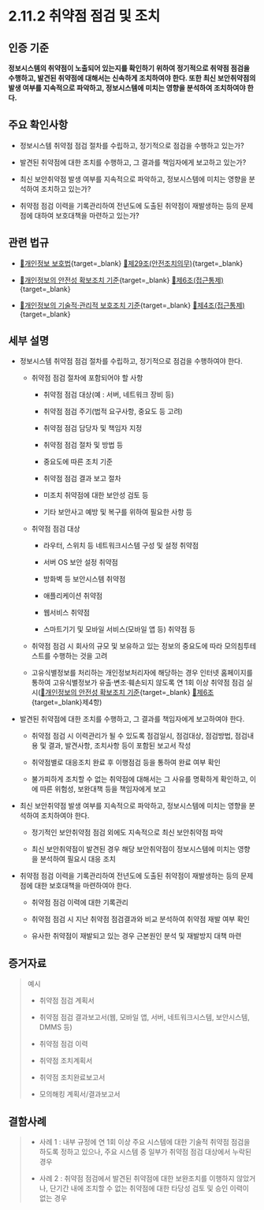 # 2.11.2 취약점 점검 및 조치

## 인증 기준

**정보시스템의 취약점이 노출되어 있는지를 확인하기 위하여 정기적으로 취약점 점검을 수행하고, 발견된 취약점에 대해서는 신속하게 조치하여야 한다. 또한 최신 보안취약점의 발생 여부를 지속적으로 파악하고, 정보시스템에 미치는 영향을 분석하여 조치하여야 한다.**

## 주요 확인사항

- 정보시스템 취약점 점검 절차를 수립하고, 정기적으로 점검을 수행하고 있는가?

- 발견된 취약점에 대한 조치를 수행하고, 그 결과를 책임자에게 보고하고 있는가?

- 최신 보안취약점 발생 여부를 지속적으로 파악하고, 정보시스템에 미치는 영향을 분석하여 조치하고 있는가?

- 취약점 점검 이력을 기록관리하여 전년도에 도출된 취약점이 재발생하는 등의 문제점에 대하여 보호대책을 마련하고 있는가?

## 관련 법규

- [🔗개인정보 보호법][개인정보 보호법 제29조]{target=_blank} [🔗제29조(안전조치의무)][개인정보 보호법 제29조 부분]{target=_blank}

- [🔗개인정보의 안전성 확보조치 기준][개인정보의 안전성 확보조치 기준 제6조]{target=_blank} [🔗제6조(접근통제)][개인정보의 안전성 확보조치 기준 제6조]{target=_blank}

- [🔗개인정보의 기술적·관리적 보호조치 기준][개인정보의 기술적·관리적 보호조치 기준 제4조]{target=_blank} [🔗제4조(접근통제)][개인정보의 기술적·관리적 보호조치 기준 제4조]{target=_blank}

## 세부 설명

- 정보시스템 취약점 점검 절차를 수립하고, 정기적으로 점검을 수행하여야 한다.

    - 취약점 점검 절차에 포함되어야 할 사항

        - 취약점 점검 대상(예 : 서버, 네트워크 장비 등)

        - 취약점 점검 주기(법적 요구사항, 중요도 등 고려)

        - 취약점 점검 담당자 및 책임자 지정

        - 취약점 점검 절차 및 방법 등

        - 중요도에 따른 조치 기준

        - 취약점 점검 결과 보고 절차

        - 미조치 취약점에 대한 보안성 검토 등

        - 기타 보안사고 예방 및 복구를 위하여 필요한 사항 등

    - 취약점 점검 대상

        - 라우터, 스위치 등 네트워크시스템 구성 및 설정 취약점

        - 서버 OS 보안 설정 취약점

        - 방화벽 등 보안시스템 취약점

        - 애플리케이션 취약점

        - 웹서비스 취약점

        - 스마트기기 및 모바일 서비스(모바일 앱 등) 취약점 등

    - 취약점 점검 시 회사의 규모 및 보유하고 있는 정보의 중요도에 따라 모의침투테스트를 수행하는 것을 고려

    - 고유식별정보를 처리하는 개인정보처리자에 해당하는 경우 인터넷 홈페이지를 통하여 고유식별정보가 유출·변조·훼손되지 않도록 연 1회 이상 취약점 점검 실시([🔗개인정보의 안전성 확보조치 기준][개인정보의 안전성 확보조치 기준 제6조]{target=_blank} [🔗제6조][개인정보의 안전성 확보조치 기준 제6조]{target=_blank}제4항)

- 발견된 취약점에 대한 조치를 수행하고, 그 결과를 책임자에게 보고하여야 한다.

    - 취약점 점검 시 이력관리가 될 수 있도록 점검일시, 점검대상, 점검방법, 점검내용 및 결과, 발견사항, 조치사항 등이 포함된 보고서 작성

    - 취약점별로 대응조치 완료 후 이행점검 등을 통하여 완료 여부 확인

    - 불가피하게 조치할 수 없는 취약점에 대해서는 그 사유를 명확하게 확인하고, 이에 따른 위험성, 보완대책 등을 책임자에게 보고

- 최신 보안취약점 발생 여부를 지속적으로 파악하고, 정보시스템에 미치는 영향을 분석하여 조치하여야 한다.

    - 정기적인 보안취약점 점검 외에도 지속적으로 최신 보안취약점 파악

    - 최신 보안취약점이 발견된 경우 해당 보안취약점이 정보시스템에 미치는 영향을 분석하여 필요시 대응 조치

- 취약점 점검 이력을 기록관리하여 전년도에 도출된 취약점이 재발생하는 등의 문제점에 대한 보호대책을 마련하여야 한다.

    - 취약점 점검 이력에 대한 기록관리

    - 취약점 점검 시 지난 취약점 점검결과와 비교 분석하여 취약점 재발 여부 확인

    - 유사한 취약점이 재발되고 있는 경우 근본원인 분석 및 재발방지 대책 마련

## 증거자료

> 예시
>
> - 취약점 점검 계획서
>
> - 취약점 점검 결과보고서(웹, 모바일 앱, 서버, 네트워크시스템, 보안시스템, DMMS 등)
>
> - 취약점 점검 이력
>
> - 취약점 조치계획서
>
> - 취약점 조치완료보고서
>
> - 모의해킹 계획서/결과보고서

## 결함사례

> - 사례 1 : 내부 규정에 연 1회 이상 주요 시스템에 대한 기술적 취약점 점검을 하도록 정하고 있으나, 주요 시스템 중 일부가 취약점 점검 대상에서 누락된 경우
>
> - 사례 2 : 취약점 점검에서 발견된 취약점에 대한 보완조치를 이행하지 않았거나, 단기간 내에 조치할 수 없는 취약점에 대한 타당성 검토 및 승인 이력이 없는 경우

[개인정보 보호법 제29조]: https://www.law.go.kr/법령/개인정보보호법/(20240315,19234,20230314)/제29조 "개인정보 보호법 제29조"
[개인정보 보호법 제29조 부분]: https://www.law.go.kr/법령/개인정보보호법/제29조 "개인정보 보호법 제29조 부분"

[개인정보의 안전성 확보조치 기준 제6조]: https://www.law.go.kr/행정규칙/(개인정보보호위원회)개인정보의안전성확보조치기준/(2021-2,20210915)/제6조 "개인정보의 안전성 확보조치 기준 제6조"

[개인정보의 기술적·관리적 보호조치 기준 제4조]: https://www.law.go.kr/행정규칙/(개인정보보호위원회)개인정보의기술적·관리적보호조치기준/(2021-3,20210915)/제4조 "개인정보의 기술적·관리적 보호조치 기준 제4조"
